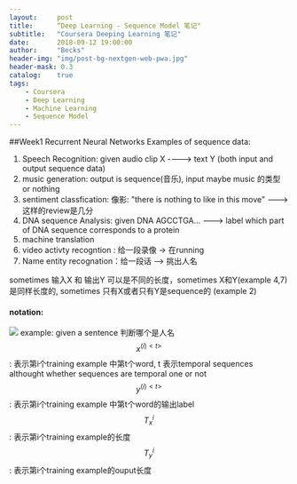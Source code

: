 ```yaml
---
layout:     post
title:      “Deep Learning - Sequence Model 笔记"
subtitle:   "Coursera Deeping Learning 笔记"
date:       2018-09-12 19:00:00
author:     "Becks"
header-img: "img/post-bg-nextgen-web-pwa.jpg"
header-mask: 0.3
catalog:    true
tags:
    - Coursera
    - Deep Learning
	- Machine Learning
    - Sequence Model
---
```


##Week1 Recurrent Neural Networks
Examples of sequence data:
                
1. Speech Recognition: given audio clip X ----> text Y (both input and output sequence data)
2.  music generation:  output is sequence(音乐), input maybe music 的类型 or nothing
3. sentiment classfication: 像影: "there is nothing to like in this move" ---> 这样的review是几分
4. DNA sequence Analysis:  given DNA AGCCTGA... ---> label which part of DNA sequence corresponds to a protein
5. machine translation
6. video activty recogntion : 给一段录像 -> 在running
7. Name entity recognation：给一段话 --> 挑出人名




sometimes 输入X 和 输出Y 可以是不同的长度，sometimes X和Y(example 4,7)是同样长度的, sometimes 只有X或者只有Y是sequence的 (example 2)

#### notation: 
[![](https://raw.githubusercontent.com/beckswu/beckswu.github.io/master/img/post/Deep%20Learning%20-%20Sequence%20Model%20note/week1pic1.png)](https://raw.githubusercontent.com/beckswu/beckswu.github.io/master/img/post/Deep%20Learning%20-%20Sequence%20Model%20note/week1pic1.png)
example: given a sentence 判断哪个是人名
$$x^{({i})<{t}>}$$:  表示第i个training example 中第t个word, t 表示temporal sequences althought whether sequences are temporal one or not
$$y^{({i})<{t}>}$$:  表示第i个training example 中第t个word的输出label
$$T_x^{i}$$:  表示第i个training example的长度
$$T_y^{i}$$:  表示第i个training example的ouput长度




